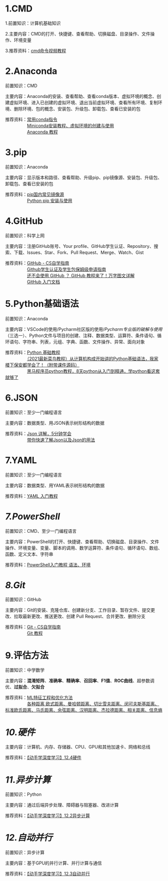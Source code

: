 # 1.CMD
1.前置知识：计算机基础知识  

2.主要内容：CMD的打开、快捷键、查看帮助、切换磁盘、目录操作、文件操作、环境变量

3.推荐资料：[cmd命令视频教程](https://www.bilibili.com/video/BV1RG41137kJ/?spm_id_from=333.337.search-card.all.click&vd_source=8f7be58fae99de36e73582d589f00ca1)
# 2.Anaconda
前置知识：CMD

主要内容：Anaconda的安装、查看帮助、查看conda版本、虚拟环境的概念、创建虚拟环境、进入已创建的虚拟环境、退出当前虚拟环境、查看所有环境、复制环境、删除环境、包的概念、安装包、升级包、卸载包、查看已安装的包

推荐资料：[常用conda指令](https://github.com/Discrete-Mathematics/Flandre-Blog/blob/main/%E5%B8%B8%E7%94%A8conda%E6%8C%87%E4%BB%A4.md)  
　　　　　[Miniconda安装教程、虚拟环境的创建与使用](https://blog.csdn.net/qq_62928482/article/details/139641905?spm=1001.2014.3001.550)  
　　　　　[Anaconda 教程](https://www.runoob.com/python-qt/anaconda-tutorial.html)
# 3.pip
前置知识：Anaconda

主要内容：显示版本和路径、查看帮助、升级pip、pip镜像源、安装包、升级包、卸载包、查看已安装的包

推荐资料：[pip国内常见镜像源](https://github.com/Discrete-Mathematics/Flandre-Blog/blob/main/pip%E5%9B%BD%E5%86%85%E5%B8%B8%E8%A7%81%E9%95%9C%E5%83%8F%E6%BA%90.md)  
　　　　　[Python pip 安装与使用](https://www.runoob.com/w3cnote/python-pip-install-usage.html)
# 4.GitHub
前置知识：科学上网

主要内容：注册GitHub账号、Your profile、GitHub学生认证、Repository、搜索、下载、Issues、Star、Fork、Pull Request、Merge、Watch、Gist

推荐资料：[GitHub - CS自学指南](https://csdiy.wiki/%E5%BF%85%E5%AD%A6%E5%B7%A5%E5%85%B7/GitHub/#github_1)  
　　　　　[Github学生认证及学生包保姆级申请指南](https://zhuanlan.zhihu.com/p/578964972)  
　　　　　[还不会使用 GitHub ？ GitHub 教程来了！万字图文详解](https://zhuanlan.zhihu.com/p/369486197)   
　　　　　[GitHub 入门文档](https://docs.github.com/zh/get-started)  
# 5.Python基础语法
前置知识：Anaconda

主要内容：VSCode的使用/Pycharm社区版的使用/*Pycharm专业版的破解与使用*（三选一）、Python文件与项目的创建、注释、数据类型、运算符、条件语句、循环语句、字符串、列表，元组、字典、函数、文件操作、异常、面向对象

推荐资料：[Python 基础教程](https://www.runoob.com/python/python-object.html)  
　　　　　[（2021最新菜鸟教程）从计算机构成开始讲的Python基础语法，我家楼下保安都学会了！（附带课件源码）](https://www.bilibili.com/video/BV1Y64y1r7Pu/?spm_id_from=333.999.0.0)   
　　　　　[黑马程序员python教程，8天python从入门到精通，学python看这套就够了](https://www.bilibili.com/video/BV1qW4y1a7fU/?spm_id_from=333.999.0.0&vd_source=8f7be58fae99de36e73582d589f00ca1)
# 6.JSON
前置知识：至少一门编程语言

主要内容：数据类型、用JSON表示树形结构的数据

推荐资料：[Json 详解，5分钟学会](https://www.bilibili.com/video/BV1We411y7wn/?spm_id_from=333.337.search-card.all.click&vd_source=8f7be58fae99de36e73582d589f00ca1)  
　　　　　[带你快速了解Json以及Json的用法](https://www.bilibili.com/video/BV1954y1p7s6/?spm_id_from=333.337.search-card.all.click&vd_source=8f7be58fae99de36e73582d589f00ca1)
# 7.YAML
前置知识：至少一门编程语言

主要内容：数据类型、用YAML表示树形结构的数据

推荐资料：[YAML 入门教程](https://www.runoob.com/w3cnote/yaml-intro.html)
# *7.PowerShell*
前置知识：CMD、至少一门编程语言

主要内容：PowerShell的打开、快捷键、查看帮助、切换磁盘、目录操作、文件操作、环境变量、变量、脚本的调用、数学运算符、条件语句、循环语句、数组、函数、定义文本、字符串

推荐资料：[PowerShell入门教程 语法、环境](https://zhuanlan.zhihu.com/p/353196872)
# *8.Git*
前置知识：GitHub

主要内容：Git的安装、克隆仓库、创建新分支、工作目录、暂存文件、提交更改、拉取最新更改、推送更改、创建 Pull Request、合并更改、删除分支

推荐资料：[Git - CS自学指南](https://csdiy.wiki/%E5%BF%85%E5%AD%A6%E5%B7%A5%E5%85%B7/Git/)  
　　　　　[Git 教程](https://www.runoob.com/git/git-tutorial.html)  
# 9.评估方法
前置知识：中学数学

主要内容：**混淆矩阵**、**准确率**、**精确率**、**召回率**、**F1值**、**ROC曲线**、超参数调优、**过拟合**、**欠拟合**

推荐资料：[ML特征工程和优化方法](https://github.com/NLP-LOVE/ML-NLP/tree/master/Machine%20Learning/8.%20ML%E7%89%B9%E5%BE%81%E5%B7%A5%E7%A8%8B%E5%92%8C%E4%BC%98%E5%8C%96%E6%96%B9%E6%B3%95#31-%E5%87%86%E7%A1%AE%E7%8E%87accuracy)  
　　　　　[各种距离 欧式距离、曼哈顿距离、切比雪夫距离、闵可夫斯基距离、标准欧氏距离、马氏距离、余弦距离、汉明距离、杰拉德距离、相关距离、信息熵](https://www.cnblogs.com/AlvinSui/p/8931074.html)
# *10.硬件*
主要内容：计算机、内存、存储器、CPU、GPU和其他加速卡、网络和总线  

推荐资料：[【动手学深度学习】12.4硬件](https://zh.d2l.ai/chapter_computational-performance/hardware.html#id16)  
# *11.异步计算*
前置知识：Python  

主要内容：通过后端异步处理、障碍器与阻塞器、改进计算  

推荐资料：[【动手学深度学习】12.2异步计算](https://zh.d2l.ai/chapter_computational-performance/async-computation.html)   
# *12.自动并行*
前置知识：异步计算  

主要内容：基于GPU的并行计算、并行计算与通信  

推荐资料：[【动手学深度学习】12.3自动并行](https://zh.d2l.ai/chapter_computational-performance/auto-parallelism.html)  
